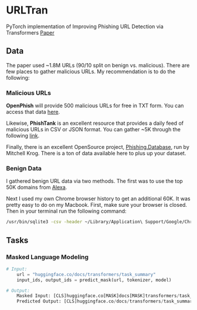 # URLTran
PyTorch implementation of Improving Phishing URL Detection via Transformers [Paper](https://arxiv.org/pdf/2106.05256.pdf)

## Data
The paper used ~1.8M URLs (90/10 split on benign vs. malicious). There are few places to gather malicious URLs. My recommendation is to do the following:

### Malicious URLs
__OpenPhish__ will provide 500 malicious URLs for free in TXT form. You can access that data [here](https://openphish.com/phishing_database.html).

Likewise, __PhishTank__ is an excellent resource that provides a daily feed of malicious URLs in CSV or JSON format. You can gather ~5K through the following [link](https://www.phishtank.com/developer_info.php).

Finally, there is an excellent OpenSource project, [Phishing.Database](https://github.com/mitchellkrogza/Phishing.Database), run by Mitchell Krog. There is a ton of data available here to plus up your dataset.

### Benign Data
I gathered benign URL data via two methods. The first was to use the top 50K domains from [Alexa](http://s3.amazonaws.com/alexa-static/top-1m.csv.zip).

Next I used my own Chrome browser history to get an additional 60K. It was pretty easy to do on my Macbook. First, make sure your browser is closed. Then in your terminal run the following command:

```bash
/usr/bin/sqlite3 -csv -header ~/Library/Application\ Support/Google/Chrome/Default/History "SELECT urls.id, urls.url FROM urls JOIN visits ON urls.id = visits.url LEFT JOIN visit_source ON visits.id = visit_source.id order by last_visit_time asc;" > history.csv
```

## Tasks
### Masked Language Modeling

```python
# Input:
    url = "huggingface.co/docs/transformers/task_summary"
    input_ids, output_ids = predict_mask(url, tokenizer, model)

# Output:
    Masked Input: [CLS]huggingface.co[MASK]docs[MASK]transformers/task_summary[SEP]
    Predicted Output: [CLS]huggingface.co/docs/transformers/task_summary[SEP]
```